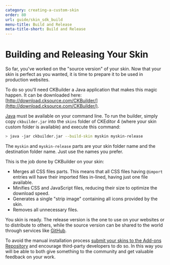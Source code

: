 ```yaml
---
category: creating-a-custom-skin
order: 80
url: guide/skin_sdk_build
menu-title: Build and Release
meta-title-short: Build and Release
---
```

<!--
Copyright (c) 2003-2020, CKSource - Frederico Knabben. All rights reserved.
For licensing, see LICENSE.md.
-->

# Building and Releasing Your Skin

So far, you've worked on the "source version" of your skin. Now that your skin is perfect as you wanted, it is time to prepare it to be used in production websites.

To do so you'll need CKBuilder a Java application that makes this magic happen. It can be downloaded here: [http://download.cksource.com/CKBuilder/](http://download.cksource.com/CKBuilder/).

[Java](http://java.com/en/download/) must be available on your command line. To run the builder, simply copy `ckbuilder.jar` into the `skins` folder of CKEditor 4 (where your skin custom folder is available) and execute this command:

```sh
> java -jar ckbuilder.jar --build-skin myskin myskin-release
```

The `myskin` and `myskin-release` parts are your skin folder name and the destination folder name. Just use the names you prefer.

This is the job done by CKBuilder on your skin:

* Merges all CSS files parts. This means that all CSS files having `@import` entries will have their imported files in-lined, having just one file available.
* Minifies CSS and JavaScript files, reducing their size to optimize the download speed.
* Generates a single "strip image" containing all icons provided by the skin.
* Removes all unnecessary files.

You skin is ready. The release version is the one to use on your websites or to distribute to others, while the source version can be shared to the world through services like [GitHub](http://github.com/).

<info-box hint="">
    To avoid the manual installation process <a href="https://ckeditor.com/cke4/add/skin">submit your skins to the Add-ons Repository</a> and encourage third-party developers to do so. In this way you will be able to both give something to the community and get valuable feedback on your work.
</info-box>
